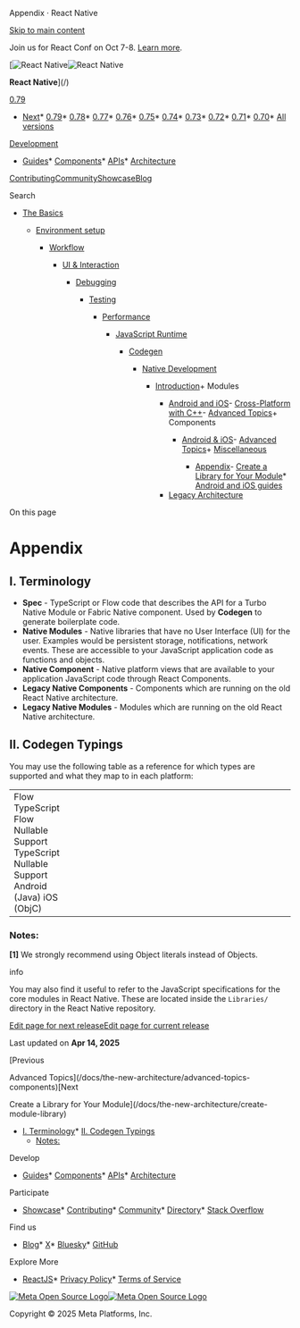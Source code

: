 Appendix · React Native

[Skip to main content](#__docusaurus_skipToContent_fallback)

Join us for React Conf on Oct 7-8. [Learn more](https://conf.react.dev).

[![React Native](/img/header_logo.svg)![React Native](/img/header_logo.svg)

**React Native**](/)

[0.79](/docs/appendix)

* [Next](/docs/next/appendix)* [0.79](/docs/appendix)* [0.78](/docs/0.78/appendix)* [0.77](/docs/0.77/appendix)* [0.76](/docs/0.76/appendix)* [0.75](/docs/0.75/getting-started)* [0.74](/docs/0.74/getting-started)* [0.73](/docs/0.73/getting-started)* [0.72](/docs/0.72/getting-started)* [0.71](/docs/0.71/getting-started)* [0.70](/docs/0.70/getting-started)* [All versions](/versions)

[Development](#)

* [Guides](/docs/getting-started)* [Components](/docs/components-and-apis)* [APIs](/docs/accessibilityinfo)* [Architecture](/architecture/overview)

[Contributing](/contributing/overview)[Community](/community/overview)[Showcase](/showcase)[Blog](/blog)

Search

* [The Basics](/docs/getting-started)

  * [Environment setup](/docs/environment-setup)

    * [Workflow](/docs/running-on-device)

      * [UI & Interaction](/docs/style)

        * [Debugging](/docs/debugging)

          * [Testing](/docs/testing-overview)

            * [Performance](/docs/performance)

              * [JavaScript Runtime](/docs/javascript-environment)

                * [Codegen](/docs/the-new-architecture/what-is-codegen)

                  * [Native Development](/docs/native-platform)

                    + [Introduction](/docs/native-platform)+ Modules

                        - [Android and iOS](/docs/turbo-native-modules-introduction)- [Cross-Platform with C++](/docs/the-new-architecture/pure-cxx-modules)- [Advanced Topics](/docs/the-new-architecture/advanced-topics-modules)+ Components

                          - [Android & iOS](/docs/fabric-native-components-introduction)- [Advanced Topics](/docs/the-new-architecture/advanced-topics-components)+ [Miscellaneous](/docs/appendix)

                            - [Appendix](/docs/appendix)- [Create a Library for Your Module](/docs/the-new-architecture/create-module-library)* [Android and iOS guides](/docs/headless-js-android)

                      * [Legacy Architecture](/docs/legacy/native-modules-intro)

On this page

Appendix
========

I. Terminology[​](#i-terminology "Direct link to I. Terminology")
-----------------------------------------------------------------

* **Spec** - TypeScript or Flow code that describes the API for a Turbo Native Module or Fabric Native component. Used by **Codegen** to generate boilerplate code.
* **Native Modules** - Native libraries that have no User Interface (UI) for the user. Examples would be persistent storage, notifications, network events. These are accessible to your JavaScript application code as functions and objects.
* **Native Component** - Native platform views that are available to your application JavaScript code through React Components.
* **Legacy Native Components** - Components which are running on the old React Native architecture.
* **Legacy Native Modules** - Modules which are running on the old React Native architecture.

II. Codegen Typings[​](#ii-codegen-typings "Direct link to II. Codegen Typings")
--------------------------------------------------------------------------------

You may use the following table as a reference for which types are supported and what they map to in each platform:

|  |  |  |  |  |  |  |  |  |  |  |  |  |  |  |  |  |  |  |  |  |  |  |  |  |  |  |  |  |  |  |  |  |  |  |  |  |  |  |  |  |  |  |  |  |  |  |  |  |  |  |  |  |  |  |  |  |  |  |  |  |  |  |  |  |  |
| --- | --- | --- | --- | --- | --- | --- | --- | --- | --- | --- | --- | --- | --- | --- | --- | --- | --- | --- | --- | --- | --- | --- | --- | --- | --- | --- | --- | --- | --- | --- | --- | --- | --- | --- | --- | --- | --- | --- | --- | --- | --- | --- | --- | --- | --- | --- | --- | --- | --- | --- | --- | --- | --- | --- | --- | --- | --- | --- | --- | --- | --- | --- | --- | --- | --- |
| Flow TypeScript Flow Nullable Support TypeScript Nullable Support Android (Java) iOS (ObjC)|  |  |  |  |  |  |  |  |  |  |  |  |  |  |  |  |  |  |  |  |  |  |  |  |  |  |  |  |  |  |  |  |  |  |  |  |  |  |  |  |  |  |  |  |  |  |  |  |  |  |  |  |  |  |  |  |  |  |  |  | | --- | --- | --- | --- | --- | --- | --- | --- | --- | --- | --- | --- | --- | --- | --- | --- | --- | --- | --- | --- | --- | --- | --- | --- | --- | --- | --- | --- | --- | --- | --- | --- | --- | --- | --- | --- | --- | --- | --- | --- | --- | --- | --- | --- | --- | --- | --- | --- | --- | --- | --- | --- | --- | --- | --- | --- | --- | --- | --- | --- | | `string` `string` `?string` `string | null` `string` `NSString`| `boolean` `boolean` `?boolean` `boolean | null` `Boolean` `NSNumber`| Object Literal `{| foo: string, ...|}` `{ foo: string, ...} as const` `?{| foo: string, ...|}` `?{ foo: string, ...} as const` - -|  |  |  |  |  |  |  |  |  |  |  |  |  |  |  |  |  |  |  |  |  |  |  |  |  |  |  |  |  |  |  |  |  |  |  |  |  |  |  |  |  |  | | --- | --- | --- | --- | --- | --- | --- | --- | --- | --- | --- | --- | --- | --- | --- | --- | --- | --- | --- | --- | --- | --- | --- | --- | --- | --- | --- | --- | --- | --- | --- | --- | --- | --- | --- | --- | --- | --- | --- | --- | --- | --- | | Object [[1](#notes)] Object [[1](#notes)] `?Object` `Object | null` `ReadableMap` `@` (untyped dictionary)| `Array<T>` `Array<T>` `?Array<T>` `Array<T> | null` `ReadableArray` `NSArray` (or `RCTConvertVecToArray` when used inside objects)| `Function` `Function` `?Function` `Function | null` - -|  |  |  |  |  |  |  |  |  |  |  |  |  |  |  |  |  |  |  |  |  |  |  |  | | --- | --- | --- | --- | --- | --- | --- | --- | --- | --- | --- | --- | --- | --- | --- | --- | --- | --- | --- | --- | --- | --- | --- | --- | | `Promise<T>` `Promise<T>` `?Promise<T>` `Promise<T> | null` `com.facebook.react.bridge.Promise` `RCTPromiseResolve` and `RCTPromiseRejectBlock`| Type Unions `'SUCCESS'|'FAIL'` Type Unions `'SUCCESS'|'FAIL'` Only as callbacks - -|  |  |  |  |  |  |  |  |  |  |  |  | | --- | --- | --- | --- | --- | --- | --- | --- | --- | --- | --- | --- | | Callbacks `() =>` Callbacks `() =>` Yes `com.facebook.react.bridge.Callback` `RCTResponseSenderBlock`| `number` `number` No `double` `NSNumber` | | | | | | | | | | | | | | | | | | | | | | | | | | | | | | | | | | | | | | | | | | | | | | | | | | | | | | | | | | | | | | | | | |

### Notes:[​](#notes "Direct link to Notes:")

**[1]** We strongly recommend using Object literals instead of Objects.

info

You may also find it useful to refer to the JavaScript specifications for the core modules in React Native. These are located inside the `Libraries/` directory in the React Native repository.

[Edit page for next release](https://github.com/facebook/react-native-website/edit/main/docs/appendix.md)[Edit page for current release](https://github.com/facebook/react-native-website/edit/main/website/versioned_docs/version-0.79/appendix.md)

Last updated on **Apr 14, 2025**

[Previous

Advanced Topics](/docs/the-new-architecture/advanced-topics-components)[Next

Create a Library for Your Module](/docs/the-new-architecture/create-module-library)

* [I. Terminology](#i-terminology)* [II. Codegen Typings](#ii-codegen-typings)
    + [Notes:](#notes)

Develop

* [Guides](/docs/getting-started)* [Components](/docs/components-and-apis)* [APIs](/docs/accessibilityinfo)* [Architecture](/architecture/overview)

Participate

* [Showcase](/showcase)* [Contributing](/contributing/overview)* [Community](/community/overview)* [Directory](https://reactnative.directory/)* [Stack Overflow](https://stackoverflow.com/questions/tagged/react-native)

Find us

* [Blog](/blog)* [X](https://x.com/reactnative)* [Bluesky](https://bsky.app/profile/reactnative.dev)* [GitHub](https://github.com/facebook/react-native)

Explore More

* [ReactJS](https://react.dev/)* [Privacy Policy](https://opensource.fb.com/legal/privacy/)* [Terms of Service](https://opensource.fb.com/legal/terms/)

[![Meta Open Source Logo](/img/oss_logo.svg)![Meta Open Source Logo](/img/oss_logo.svg)](https://opensource.fb.com/)

Copyright © 2025 Meta Platforms, Inc.